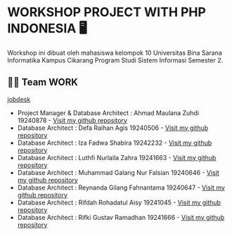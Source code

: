 # WORKSHOP PROJECT WITH PHP INDONESIA 🖥️
Workshop ini dibuat oleh mahasiswa kelompok 10 Universitas Bina Sarana Informatika Kampus Cikarang Program Studi Sistem Informasi Semester 2.

## 👨‍💻 Team WORK
[jobdesk](./images/job.png)
- Project Manager & Database Architect    : Ahmad Maulana Zuhdi 19240878 - [Visit my github repository](https://github.com/aldiZuhdi)
- Database Architect                      : Defa Raihan Agis 19240506 - [Visit my github repository](https://github.com/...) 
- Database Architect                      : Iza Fadwa Shabira 19242232 - [Visit my github repository](https://github.com/...) 
- Database Architect                      : Luthfi Nurlaila Zahra 19241663 - [Visit my github repository](https://github.com/...) 
- Database Architect                      : Muhammad Galang Nur Falsian 19240646 - [Visit my github repository](https://github.com/...) 
- Database Architect                      : Reynanda Gilang Fahnantama 19240647 - [Visit my github repository](https://github.com/...) 
- Database Architect                      : Rifdah Rohadatul Aisy 19241045 - [Visit my github repository](https://github.com/...) 
- Database Architect                      : Rifki Gustav Ramadhan 19241666 - [Visit my github repository](https://github.com/...) 
